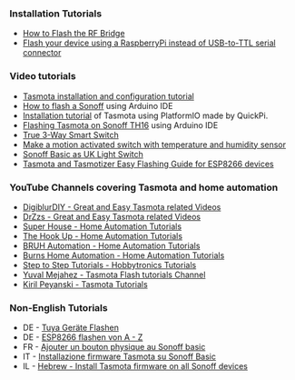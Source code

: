 ### Installation Tutorials
* [How to Flash the RF Bridge](How-to-Flash-the-RF-Bridge)  
* [Flash your device using a RaspberryPi instead of USB-to-TTL serial connector](Flash-Sonoff-using-Raspberry-Pi)

### Video tutorials
* [Tasmota installation and configuration tutorial](https://www.youtube.com/watch?v=IcOFeIcLFFo)
* [How to flash a Sonoff](https://www.youtube.com/watch?v=-9zNS-ljDzo) using Arduino IDE
* [Installation tutorial](https://youtu.be/n4MDRm2yAJg) of Tasmota using PlatformIO made by QuickPi.
* [Flashing Tasmota on Sonoff TH16](https://www.youtube.com/watch?v=exEmeyAwbmI) using Arduino IDE
* [True 3-Way Smart Switch](https://www.youtube.com/watch?v=9LIaDN7Nx2E&t=1s)
* [Make a motion activated switch with temperature and humidity sensor](https://www.youtube.com/watch?v=mWQnHResSCM)
* [Sonoff Basic as UK Light Switch](https://www.youtube.com/watch?v=XM03KvdP-uA)
* [Tasmota and Tasmotizer Easy Flashing Guide for ESP8266 devices](https://youtu.be/_UnI6cnzF3k)

### YouTube Channels covering Tasmota and home automation
* [DigiblurDIY - Great and Easy Tasmota related Videos](https://www.youtube.com/channel/UC5ZdPKE2ckcBhljTc2R_qNA/videos)
* [DrZzs - Great and Easy Tasmota related Videos](https://www.youtube.com/channel/UC7G4tLa4Kt6A9e3hJ-HO8ng/videos)
* [Super House - Home Automation Tutorials](https://www.youtube.com/user/SuperHouseTV/videos)
* [The Hook Up - Home Automation Tutorials](https://www.youtube.com/channel/UC2gyzKcHbYfqoXA5xbyGXtQ/videos)
* [BRUH Automation - Home Automation Tutorials](https://www.youtube.com/channel/UCLecVrux63S6aYiErxdiy4w/videos)
* [Burns Home Automation - Home Automation Tutorials](https://www.youtube.com/channel/UCSKQutOXuNLvFetrKuwudpg/videos)
* [Step to Step Tutorials - Hobbytronics Tutorials](https://hobbytronics.pk/blog/)
* [Yuval Mejahez - Tasmota Flash tutorials Channel](https://www.youtube.com/channel/UC8eIbt7dehdys0n_n22zKvA)
* [Kiril Peyanski - Tasmota Tutorials](https://www.youtube.com/kpeyanski/search?query=tasmota)

### Non-English Tutorials
* DE - [Tuya Geräte Flashen](https://www.youtube.com/watch?v=0MAPHmvPGFM)
* DE - [ESP8266 flashen von A - Z](https://www.youtube.com/watch?v=Xfb8Y1R-y1U)
* FR - [Ajouter un bouton physique au Sonoff basic](https://www.domo-blog.fr/ajouter-un-bouton-physique-au-sonoff-basic/)
* IT - [Installazione firmware Tasmota su Sonoff Basic](https://www.youtube.com/watch?v=kFkPk2TDNg8)
* IL - [Hebrew - Install Tasmota firmware on all Sonoff devices](https://www.youtube.com/channel/UC8eIbt7dehdys0n_n22zKvA)

